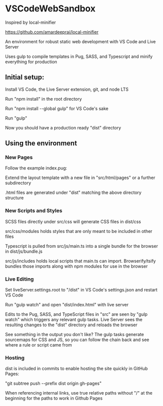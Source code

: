 # VSCodeWebSandbox

Inspired by local-minifier

https://github.com/amardeeprai/local-minifier

An environment for robust static web development with VS Code and Live Server

Uses gulp to compile templates in Pug, SASS, and Typescript and minify everything for production

## Initial setup:

Install VS Code, the Live Server extension, git, and node LTS

Run "npm install" in the root directory

Run "npm install --global gulp" for VS Code's sake

Run "gulp"

Now you should have a production ready "dist" directory

## Using the environment

### New Pages

Follow the example index.pug:

Extend the layout template with a new file in "src/html/pages" or a further subdirectory

.html files are generated under "dist" matching the above directory structure

### New Scripts and Styles

SCSS files directly under src/css will generate CSS files in dist/css

src/css/modules holds styles that are only meant to be included in other files

Typescript is pulled from src/js/main.ts into a single bundle for the browser in dist/js/bundle.js

src/js/includes holds local scripts that main.ts can import.  Browserify/tsify bundles those imports along with npm modules for use in the browser

### Live Editing

Set liveServer.settings.root to "/dist" in VS Code's settings.json and restart VS Code

Run "gulp watch" and open "dist/index.html" with live server

Edits to the Pug, SASS, and TypeScript files in "src" are seen by "gulp watch" which triggers any relevant gulp tasks.  Live Server sees the resulting changes to the "dist" directory and reloads the browser

See something in the output you don't like?  The gulp tasks generate sourcemaps for CSS and JS, so you can follow the chain back and see where a rule or script came from

### Hosting

dist is included in commits to enable hosting the site quickly in GitHub Pages:

"git subtree push --prefix dist origin gh-pages"

When referencing internal links, use true relative paths without "/" at the beginning for the paths to work in Github Pages
